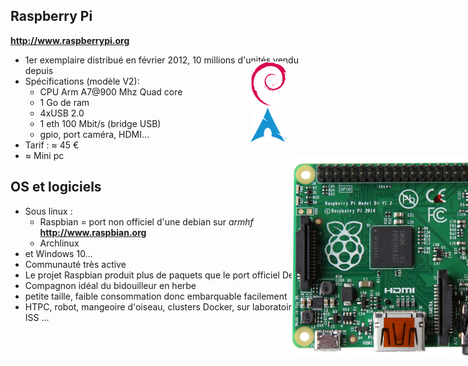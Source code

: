 ## Raspberry Pi
**http://www.raspberrypi.org**

- 1er exemplaire distribué en février 2012, 10 millions d'unités vendu depuis
- Spécifications (modèle V2):
  - CPU Arm A7@900 Mhz Quad core
  - 1 Go de ram
  - 4xUSB 2.0
  - 1 eth 100 Mbit/s (bridge USB)
  - gpio, port caméra, HDMI...
- Tarif : &asymp; 45 €
- &asymp; Mini pc
<figure style="position: absolute; top: 300px; margin-left: 450px;  width: 50%">
    <img src="ressources/rpbi-b.jpg" alt="" />
</figure>



## OS et logiciels


- Sous linux :
  - Raspbian = port non officiel d'une debian sur *armhf* <br> **http://www.raspbian.org**
  - Archlinux
- et Windows 10...
- Communauté très active
 - Le projet Raspbian produit plus de paquets que le port officiel Debian
- Compagnon idéal du bidouilleur en herbe
 - petite taille, faible consommation donc embarquable facilement
 - HTPC, robot, mangeoire d'oiseau, clusters Docker, sur laboratoire sur ISS *<i class="fa fa-space-shuttle"></i>*...

<figure style="position: absolute; top: 150px; right: 250px; width: 6%;">
    <img src="ressources/debian.png" alt="" />
    <img src="ressources/archlinux-logo.png" alt="" />
</figure>
